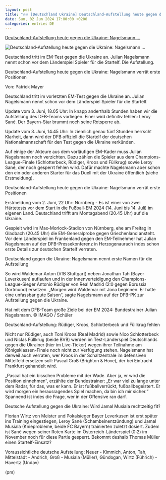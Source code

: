 ```yaml
---
layout: post
title: "🔥🔥 [Deutschland Ukraine] Deutschland-Aufstellung heute gegen die Ukraine: Nagelsmann ..."
date: Sun, 02 Jun 2024 17:00:00 +0200
categories: entries DE
---
```

[Deutschland-Aufstellung heute gegen die Ukraine: Nagelsmann ...](https://www.fr.de/sport/fussball/deutschland-aufstellung-ukraine-julian-nagelsmann-abwehr-mittelfeld-sturm-fussball-em-zr-93105878.html)

![Deutschland-Aufstellung heute gegen die Ukraine: Nagelsmann ...](https://www.fr.de/assets/images/34/721/34721728-hat-mit-dem-dfb-team-grosse-ziele-bei-der-em-2024-bundestrainer-julian-nagelsmann-24nyDfM3D5fe.jpg)

Deutschland tritt im EM-Test gegen die Ukraine an. Julian Nagelsmann nennt schon vor dem Länderspiel Spieler für die Startelf. Die Aufstellung.

Deutschland-Aufstellung heute gegen die Ukraine: Nagelsmann verrät erste Positionen

Von: Patrick Mayer

Deutschland tritt im vorletzten EM-Test gegen die Ukraine an. Julian Nagelsmann nennt schon vor dem Länderspiel Spieler für die Startelf.

Update vom 3. Juni, 18.05 Uhr: In knapp anderthalb Stunden haben wir die Aufstellung des DFB-Teams vorliegen. Einer wird definitiv fehlen: Leroy Sané. Der Bayern-Star brummt noch seine Rotsperre ab.

Update vom 3. Juni, 14.45 Uhr: In ziemlich genau fünf Stunden herrscht Klarheit, dann wird der DFB offiziell die Startelf der deutschen Nationalmannschaft für den Test gegen die Ukraine verkünden.

Auf einige der Akteure aus dem vorläufigen EM-Kader muss Julian Nagelsmann noch verzichten. Dazu zählen die Spieler aus dem Champions-League-Finale (Schlotterbeck, Rüdiger, Kroos und Füllkrug) sowie Leroy Sané, der noch gesperrt fehlen wird. Dafür machte Nagelsmann aber schon den ein oder anderen Starter für das Duell mit der Ukraine öffentlich (siehe Erstmeldung).

Deutschland-Aufstellung heute gegen die Ukraine: Nagelsmann verrät erste Positionen

Erstmeldung vom 2. Juni, 22 Uhr: Nürnberg - Es ist einer von zwei Härtetests vor dem Start in die Fußball-EM 2024 (14. Juni bis 14. Juli) im eigenen Land. Deutschland trifft am Montagabend (20.45 Uhr) auf die Ukraine.

Gespielt wird im Max-Morlock-Stadion von Nürnberg, ehe am Freitag in Gladbach (20.45 Uhr) die EM-Generalprobe gegen Griechenland ansteht. Vor dem Länderspiel im Frankenland gegen den EM-Teilnehmer hat Julian Nagelsmann auf der DFB-Pressekonferenz in Herzogenaurach indes schon erste Details zur deutschen Startelf verraten.

Deutschland gegen die Ukraine: Nagelsmann nennt erste Namen für die Aufstellung

So wird Waldemar Anton (VfB Stuttgart) neben Jonathan Tah (Bayer Leverkusen) auflaufen und in der Innenverteidigung den Champions-League-Sieger Antonio Rüdiger von Real Madrid (2:0 gegen Borussia Dortmund) ersetzen. „Morgen wird Waldemar mit Jona beginnen. Er hatte eine unfassbar gute Saison“, sagte Nagelsmann auf der DFB-PK zur Aufstellung gegen die Ukraine.

Hat mit dem DFB-Team große Ziele bei der EM 2024: Bundestrainer Julian Nagelsmann. © IMAGO / Schüler

Deutschland-Aufstellung: Rüdiger, Kroos, Schlotterbeck und Füllkrug fehlen

Nicht nur Rüdiger, auch Toni Kroos (Real Madrid) sowie Nico Schlotterbeck und Niclas Füllkrug (beide BVB) werden im Test-Länderspiel Deutschlands gegen die Ukrainer (hier im Live-Ticker) wegen ihrer Teilnahme am Königsklassen-Finale noch nicht zur Verfügung stehen. Nagelsmann hat derweil auch verraten, wer Kroos in der Schaltzentrale im defensiven Mittelfeld ersetzen soll: Pascal Groß (Brighton & Hove), der bei Eintracht Frankfurt gehandelt wird.

„Pascal hat ein bisschen Probleme mit der Wade. Aber ja, er wird die Position einnehmen“, erzählte der Bundestrainer: „Er war viel zu lange unter dem Radar, für das, was er kann. Er ist fußballverrückt, fußballbegeistert. Er wird morgen ein herausragendes Spiel machen, da bin ich mir sicher.“ Spannend ist indes die Frage, wer in der Offensive ran darf.

Deutsche Aufstellung gegen die Ukraine: Wird Jamal Musiala rechtzeitig fit?

Florian Wirtz von Meister und Pokalsieger Bayer Leverkusen ist erst später ins Training eingestiegen, Leroy Sané (Schambeinentzündung) und Jamal Musiala (Knieprobleme, beide FC Bayern) trainierten zuletzt dosiert. Zudem ist Sané wegen seiner Roten Karte im Österreich-Länderspiel (0:2) im November noch für diese Partie gesperrt. Bekommt deshalb Thomas Müller einen Startelf-Einsatz?

Voraussichtliche deutsche Aufstellung: Neuer - Kimmich, Anton, Tah, Mittelstädt - Andrich, Groß - Musiala (Müller), Gündogan, Wirtz (Führich) - Havertz (Undav)

(pm)

